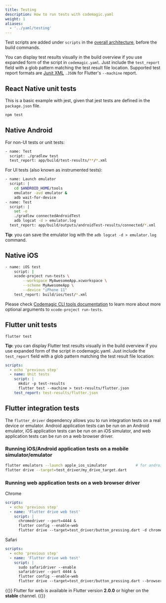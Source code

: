 ```yaml
---
title: Testing
description: How to run tests with codemagic.yaml
weight: 1
aliases:
  - '../yaml/testing'
---
```


Test scripts are added under `scripts` in the [overall architecture](../getting-started/yaml#template), before the build commands.

You can display test results visually in the build overview if you use expanded form of the script in `codemagic.yaml`.
Just include the `test_report` field with a glob pattern matching the test result file location. Supported test report formats are [Junit XML](https://llg.cubic.org/docs/junit/) `.JSON` for Flutter's `--machine` report.

## React Native unit tests

This is a basic example with jest, given that jest tests are defined in the `package.json` file.

```bash
npm test
```

## Native Android

For non-UI tests or unit tests:

```bash
- name: Test
  script: ./gradlew test
  test_report: app/build/test-results/**/*.xml
```

For UI tests (also known as instrumented tests):

```bash
- name: Launch emulator
  script: |
    cd $ANDROID_HOME/tools
    emulator -avd emulator &
    adb wait-for-device
- name: Test
  script: |
    set -e
    ./gradlew connectedAndroidTest
    adb logcat -d > emulator.log
  test_report: app/build/outputs/androidTest-results/connected/*.xml
```

**Tip**: you can save the emulator log with the `adb logcat -d > emulator.log` command.

## Native iOS

```bash
- name: iOS test
    script: |
    xcode-project run-tests \
        --workspace MyAwesomeApp.xcworkspace \
        --scheme MyAwesomeApp \
        --device "iPhone 11"
    test_report: build/ios/test/*.xml
```

Please check [Codemagic CLI tools documentation](https://github.com/codemagic-ci-cd/cli-tools/blob/master/docs/xcode-project/run-tests.md#run-tests) to learn more about more optional arguments to `xcode-project run-tests`.

## Flutter unit tests

    flutter test

**Tip:** you can display Flutter test results visually in the build overview if you use expanded form of the script in codemagic.yaml.
Just include the `test_report` field with a glob pattern matching the test result file location:

```yaml
scripts:
  - echo 'previous step'
  - name: Unit tests
    script: |
      mkdir -p test-results
      flutter test --machine > test-results/flutter.json
    test_report: test-results/flutter.json
```

## Flutter integration tests

The `flutter_driver` dependency allows you to run integration tests on a real device or emulator. Android application tests can be run on an Android emulator, iOS application tests can be run on an iOS simulator, and web application tests can be run on a web browser driver.

### Running iOS/Android application tests on a mobile simulator/emulator

```bash
flutter emulators --launch apple_ios_simulator             # for android use: flutter emulators --launch emulator
flutter drive --target=test_driver/my_drive_target.dart
```

### Running web application tests on a web browser driver

Chrome

```yaml
scripts:
  - echo 'previous step'
  - name: 'Flutter drive web test'
    script: |
      chromedriver --port=4444 &
      flutter config --enable-web
      flutter drive --target=test_driver/button_pressing.dart -d chrome --browser-name chrome --release
```

Safari

```yaml
scripts:
  - echo 'previous step'
  - name: 'Flutter drive web test'
    script: |
      sudo safaridriver --enable
      safaridriver --port 4444 &
      flutter config --enable-web
      flutter drive --target=test_driver/button_pressing.dart --browser-name safari --release
```

{{<notebox>}}
Flutter for web is available in Flutter version **2.0.0** or higher on the **stable** channel.
{{</notebox>}}